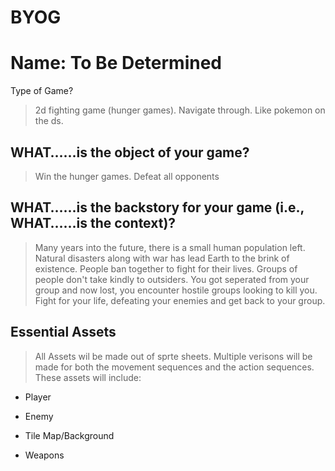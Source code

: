 # BYOG
Name: To Be Determined
===
Type of Game?
>2d fighting game (hunger games). Navigate through. Like pokemon on the ds. 

WHAT…...is the object of your game?
-----
>Win the hunger games. 
>Defeat all opponents 

WHAT…...is the backstory for your game (i.e., WHAT…...is the context)?
-----
> Many years into the future, there is a small human population left. Natural disasters along with war has lead Earth to the brink of
existence. People ban together to fight for their lives. Groups of people don't take kindly to outsiders. You got seperated from your
group and now lost, you encounter hostile groups looking to kill you. Fight for your life, defeating your enemies and get back to your
group. 

Essential Assets
---
> All Assets wil be made out of sprte sheets. Multiple verisons will be made for both the movement sequences and the action sequences. These assets will include:


* Player


* Enemy


* Tile Map/Background


* Weapons

